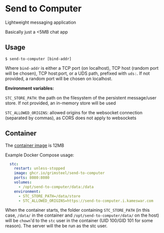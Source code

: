 # Send to Computer

Lightweight messaging application

Basically just a <5MB chat app

## Usage

`$ send-to-computer [bind-addr]`

Where `bind-addr` is either a TCP port (on localhost), TCP host (random port will be chosen), TCP host:port, or a UDS path, prefixed with `uds:`. If not provided, a random port will be chosen on localhost.

**Environment variables:**

`STC_STORE_PATH`: the path on the filesystem of the persistent message/user store. If not provided, an in-memory store will be used

`STC_ALLOWED_ORIGINS`: allowed origins for the websocket connection (separated by commas), as CORS does not apply to websockets

## Container

The [container image](https://github.com/grimsteel/send-to-computer/pkgs/container/send-to-computer/?tag=latest) is 12MB

Example Docker Compose usage:
```yml
  stc:
    restart: unless-stopped
    image: ghcr.io/grimsteel/send-to-computer
    ports: 8080:8080
    volumes:
      - /opt/send-to-computer/data:/data
    environment:
      - STC_STORE_PATH=/data/store
      - STC_ALLOWED_ORIGINS=https://send-to-computer.i.kameswar.com
```

When the container starts, the folder containing `STC_STORE_PATH` (in this case, `/data/` in the container and `/opt/send-to-computer/data/` on the host) will be `chown`'d to the `stc` user in the container (UID 100/GID 101 for some reason). The server will the be run as the stc user.
